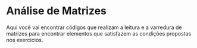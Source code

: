 # Análise de Matrizes

Aqui você vai encontrar códigos que realizam a leitura e a varredura de matrizes para encontrar elementos que satisfazem as condições propostas nos exercícios.

